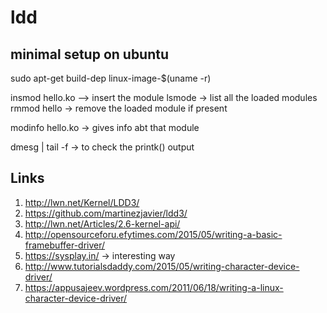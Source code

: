 # ldd

minimal setup on ubuntu
-----------------------
sudo apt-get build-dep linux-image-$(uname -r)


   insmod hello.ko --> insert the module
   lsmode -> list all the loaded modules
   rmmod hello -> remove the loaded module if present

   modinfo hello.ko -> gives info abt that module

   dmesg | tail -f -> to check the printk() output

Links
------

1. http://lwn.net/Kernel/LDD3/
2. https://github.com/martinezjavier/ldd3/
3. http://lwn.net/Articles/2.6-kernel-api/
4. http://opensourceforu.efytimes.com/2015/05/writing-a-basic-framebuffer-driver/
5. https://sysplay.in/ -> interesting way
6. http://www.tutorialsdaddy.com/2015/05/writing-character-device-driver/
7. https://appusajeev.wordpress.com/2011/06/18/writing-a-linux-character-device-driver/
